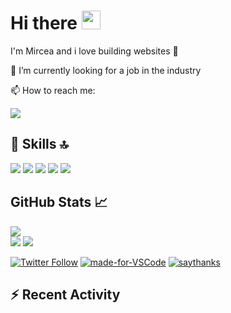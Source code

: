 # Hi there <img src="https://raw.githubusercontent.com/MartinHeinz/MartinHeinz/master/wave.gif" width="30px">
I'm Mircea and i love building websites 🙌

🔭 I’m currently looking for a job in the industry

📫 How to reach me:

<a href="https://www.linkedin.com/in/matei-m-82633047/">
  <img src="https://img.shields.io/badge/--linkedin?label=LinkedIn&logo=LinkedIn&style=social" />
<a>
  
 
 
  
## 🚀 Skills 🔝
<div display="inline">
<img src="https://img.shields.io/badge/html5%20-%23E34F26.svg?&style=for-the-badge&logo=html5&logoColor=white" />
<img src="https://img.shields.io/badge/bootstrap%20-%23563D7C.svg?&style=for-the-badge&logo=bootstrap&logoColor=white" />
<img src="https://img.shields.io/badge/react%20-%2320232a.svg?&style=for-the-badge&logo=react&logoColor=%2361DAFB" />
<img src="https://img.shields.io/badge/css3%20-%231572B6.svg?&style=for-the-badge&logo=css3&logoColor=white" /> 
<img src="https://img.shields.io/badge/javascript%20-%23323330.svg?&style=for-the-badge&logo=javascript&logoColor=%23F7DF1E" /> 
<div>

## GitHub Stats 📈

<img align="center" src="https://github-readme-stats.matei87.vercel.app/api/pin/?username=Matei87&theme=radical&repo=github-readme-stats" />
<div display="inline">
<img src="https://github-readme-stats.matei87.vercel.app/api/top-langs/?username=Matei87&theme=radical&show_icons=true" />
<img src="https://github-readme-stats.matei87.vercel.app/api?username=Matei87&theme=radical&show_icons=true" />
<div>


<a href="https://twitter.com/intent/follow?screen_name=SST28354251">![Twitter Follow](https://img.shields.io/twitter/follow/SST28354251?color=1DAF2&label=Follow&logo=Twitter)</a>
[![made-for-VSCode](https://img.shields.io/badge/Made%20for-VSCode-1f425f.svg)](https://code.visualstudio.com/)
[![saythanks](https://img.shields.io/badge/say-thanks-ff69b4.svg)](https://saythanks.io/to/kennethreitz)



## :zap: Recent Activity

<!--START_SECTION:activity-->

<!--END_SECTION:activity-->

